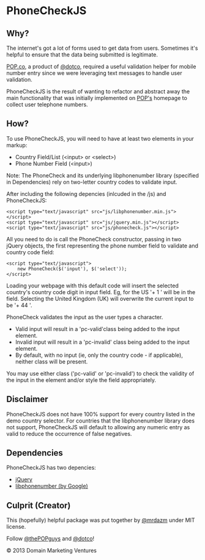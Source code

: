 # PhoneCheckJS

Why?
----
The internet's got a lot of forms used to get data from users. Sometimes it's helpful to ensure that the data being submitted is legitimate.

[POP.co](http://pop.co), a product of [@dotco](http://go.co), required a useful validation helper for mobile number entry since we were leveraging text messages to handle user validation.

PhoneCheckJS is the result of wanting to refactor and abstract away the main functionality that was initially implemented on [POP's](http://pop.co) homepage to collect user telephone numbers.

How?
----
To use PhoneCheckJS, you will need to have at least two elements in your markup:
* Country Field/List (&lt;input&gt; or &lt;select&gt;)
* Phone Number Field (&lt;input&gt;)

Note: The PhoneCheck and its underlying libphonenumber library (specified in Dependencies) rely on two-letter country codes to validate input.


After including the following depencies (inlcuded in the /js) and PhoneCheckJS:
```
<script type="text/javascript" src="js/libphonenumber.min.js"></script>
<script type="text/javascript" src="js/jquery.min.js"></script>
<script type="text/javascript" src="js/phonecheck.js"></script>
```

All you need to do is call the PhoneCheck constructor, passing in two jQuery objects, the first representing the phone number field to validate and country code field: 

```
<script type="text/javascript">
	new PhoneCheck($('input'), $('select'));
</script>
```

Loading your webpage with this default code will insert the selected country's country code digit in input field. Eg, for the US '+ 1 ' will be in the field. Selecting the United Kingdom (UK) will overwrite the current input to be '+ 44 '.

PhoneCheck validates the input as the user types a character.

* Valid input will result in a 'pc-valid'class being added to the input element.
* Invalid input will result in a 'pc-invalid' class being added to the input element.
* By default, with no input (ie, only the country code - if applicable), neither class will be present.

You may use either class ('pc-valid' or 'pc-invalid') to check the validity of the input in the element and/or style the field appropriately.

Disclaimer
----
PhoneCheckJS does not have 100% support for every country listed in the demo country selector. For countries that the libphonenumber library does not support, PhoneCheckJS will default to allowing any numeric entry as valid to reduce the occurrence of false negatives.

Dependencies
----
PhoneCheckJS has two depencies:
* [jQuery](http://jquery.com)
* [libphonenumber (by Google)](https://code.google.com/p/libphonenumber/)

Culprit (Creator)
----
This (hopefully) helpful package was put together by [@mrdazm](http://twitter.com/mrdazm) under MIT license.

Follow [@thePOPguys](http://pop.co) and [@dotco](http://go.co)!

&copy; 2013 Domain Marketing Ventures
